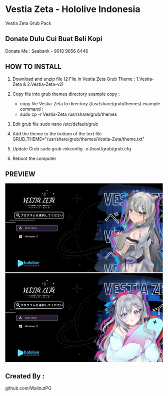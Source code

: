 # Vestia Zeta - Hololive Indonesia
Vestia Zeta Grub Pack


## Donate Dulu Cui Buat Beli Kopi
Donate Me :
Seabank - 9018 9656 6446


## HOW TO INSTALL
1. Download and unzip file (2 File in Vestia Zeta Grub Theme : 1.Vestia-Zeta & 2.Vestia-Zeta-v2)

3. Copy file into grub themes directory
    example copy :
    - copy file Vestia-Zeta to directory (/usr/share/grub/themes)
    example command :
    - sudo cp -r Vestia-Zeta  /usr/share/grub/themes

4. Edit grub file
    sudo nano /etc/default/grub

5. Add the theme to the bottom of the text file
    GRUB_THEME="/usr/share/grub/themes/Vestia-Zeta/theme.txt"

6. Update Grub
    sudo grub-mkconfig -o /boot/grub/grub.cfg

7. Reboot the computer

## PREVIEW
![Vestia-Zeta](/preview/vestia-zeta.png)
![Vestia-Zeta-v2](/preview/vestia-zeta-v2.png)

## Created By :
github.com/WallnutPG
